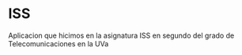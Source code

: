 # ISS
Aplicacion que hicimos en la asignatura ISS en segundo del grado de Telecomunicaciones en la UVa
